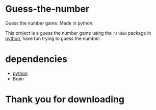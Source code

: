 # Guess-the-number
Guess the number game. Made in python.

This project is a guess the number game using the `random` package in [python](https://www.python.org/downloads), have fun trying to guess the number.

# dependencies 
 * [python](https://www.python.org/downloads)
 * Brain
 
 # Thank you for downloading
